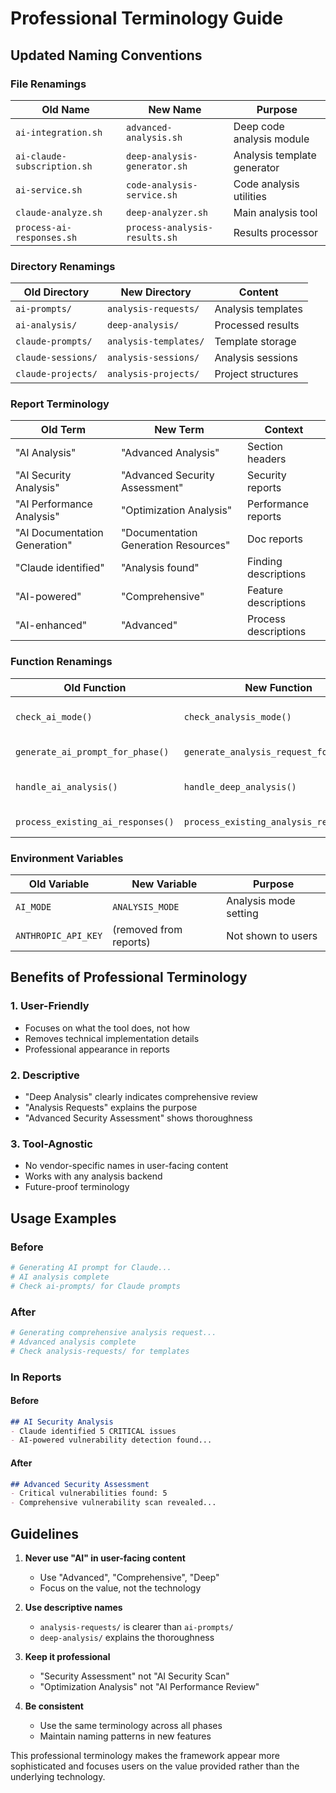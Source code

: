 # Professional Terminology Guide

## Updated Naming Conventions

### File Renamings

| Old Name | New Name | Purpose |
|----------|----------|---------|
| `ai-integration.sh` | `advanced-analysis.sh` | Deep code analysis module |
| `ai-claude-subscription.sh` | `deep-analysis-generator.sh` | Analysis template generator |
| `ai-service.sh` | `code-analysis-service.sh` | Code analysis utilities |
| `claude-analyze.sh` | `deep-analyzer.sh` | Main analysis tool |
| `process-ai-responses.sh` | `process-analysis-results.sh` | Results processor |

### Directory Renamings

| Old Directory | New Directory | Content |
|---------------|---------------|---------|
| `ai-prompts/` | `analysis-requests/` | Analysis templates |
| `ai-analysis/` | `deep-analysis/` | Processed results |
| `claude-prompts/` | `analysis-templates/` | Template storage |
| `claude-sessions/` | `analysis-sessions/` | Analysis sessions |
| `claude-projects/` | `analysis-projects/` | Project structures |

### Report Terminology

| Old Term | New Term | Context |
|----------|----------|---------|
| "AI Analysis" | "Advanced Analysis" | Section headers |
| "AI Security Analysis" | "Advanced Security Assessment" | Security reports |
| "AI Performance Analysis" | "Optimization Analysis" | Performance reports |
| "AI Documentation Generation" | "Documentation Generation Resources" | Doc reports |
| "Claude identified" | "Analysis found" | Finding descriptions |
| "AI-powered" | "Comprehensive" | Feature descriptions |
| "AI-enhanced" | "Advanced" | Process descriptions |

### Function Renamings

| Old Function | New Function | Purpose |
|--------------|--------------|---------|
| `check_ai_mode()` | `check_analysis_mode()` | Check analysis availability |
| `generate_ai_prompt_for_phase()` | `generate_analysis_request_for_phase()` | Generate templates |
| `handle_ai_analysis()` | `handle_deep_analysis()` | Handle analysis workflow |
| `process_existing_ai_responses()` | `process_existing_analysis_reports()` | Process results |

### Environment Variables

| Old Variable | New Variable | Purpose |
|--------------|--------------|---------|
| `AI_MODE` | `ANALYSIS_MODE` | Analysis mode setting |
| `ANTHROPIC_API_KEY` | (removed from reports) | Not shown to users |

## Benefits of Professional Terminology

### 1. **User-Friendly**
- Focuses on what the tool does, not how
- Removes technical implementation details
- Professional appearance in reports

### 2. **Descriptive**
- "Deep Analysis" clearly indicates comprehensive review
- "Analysis Requests" explains the purpose
- "Advanced Security Assessment" shows thoroughness

### 3. **Tool-Agnostic**
- No vendor-specific names in user-facing content
- Works with any analysis backend
- Future-proof terminology

## Usage Examples

### Before
```bash
# Generating AI prompt for Claude...
# AI analysis complete
# Check ai-prompts/ for Claude prompts
```

### After
```bash
# Generating comprehensive analysis request...
# Advanced analysis complete
# Check analysis-requests/ for templates
```

### In Reports

#### Before
```markdown
## AI Security Analysis
- Claude identified 5 CRITICAL issues
- AI-powered vulnerability detection found...
```

#### After
```markdown
## Advanced Security Assessment  
- Critical vulnerabilities found: 5
- Comprehensive vulnerability scan revealed...
```

## Guidelines

1. **Never use "AI" in user-facing content**
   - Use "Advanced", "Comprehensive", "Deep"
   - Focus on the value, not the technology

2. **Use descriptive names**
   - `analysis-requests/` is clearer than `ai-prompts/`
   - `deep-analysis/` explains the thoroughness

3. **Keep it professional**
   - "Security Assessment" not "AI Security Scan"
   - "Optimization Analysis" not "AI Performance Review"

4. **Be consistent**
   - Use the same terminology across all phases
   - Maintain naming patterns in new features

This professional terminology makes the framework appear more sophisticated and focuses users on the value provided rather than the underlying technology.